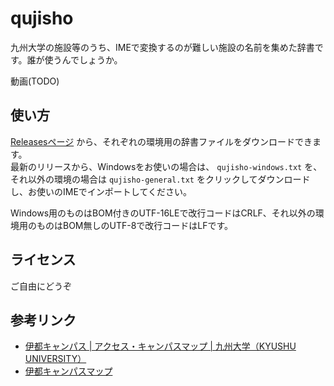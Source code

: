 # qujisho

九州大学の施設等のうち、IMEで変換するのが難しい施設の名前を集めた辞書です。誰が使うんでしょうか。

動画(TODO)

## 使い方

[Releasesページ](https://github.com/nantokathium/qujisho/releases) から、それぞれの環境用の辞書ファイルをダウンロードできます。  
最新のリリースから、Windowsをお使いの場合は、 `qujisho-windows.txt` を、それ以外の環境の場合は `qujisho-general.txt` をクリックしてダウンロードし、お使いのIMEでインポートしてください。

Windows用のものはBOM付きのUTF-16LEで改行コードはCRLF、それ以外の環境用のものはBOM無しのUTF-8で改行コードはLFです。

## ライセンス

ご自由にどうぞ

## 参考リンク
- [伊都キャンパス | アクセス・キャンパスマップ | 九州大学（KYUSHU UNIVERSITY）](https://www.kyushu-u.ac.jp/ja/campus/ito/)
- [伊都キャンパスマップ](https://www.kyushu-u.ac.jp/f/57240/ITO_1_Jp.pdf)

